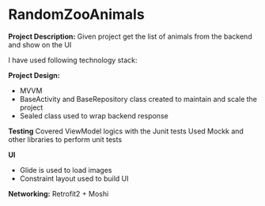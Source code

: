 # RandomZooAnimals

**Project Description:**
Given project get the list of animals from the backend and show on the UI

I have used following technology stack:

**Project Design:**
* MVVM
* BaseActivity and BaseRepository class created to maintain and scale the project
* Sealed class used to wrap backend response 

**Testing**
Covered ViewModel logics with the Junit tests 
Used Mockk and other libraries to perform unit tests


**UI**
* Glide is used to load images
* Constraint layout used to build UI



**Networking:**
Retrofit2 + Moshi


